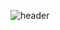 ![header](https://capsule-render.vercel.app/api?type=wave&color=auto&height=300&section=header&text=Kang`s%20GitHub&fontSize=90)
